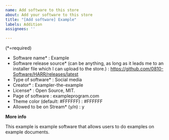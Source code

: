 ```yaml
---
name: Add software to this store
about: Add your software to this store
title: "[Add software] Example"
labels: Addition
assignees: ''

---
```


(*=required)

- Software name* : Example
- Software release source* (can be anything, as long as it leads me to an installer file which I can upload to the store.) : https://github.com/0810-Software/HARR/releases/latest
- Type of software* : Social media
- Creator* : Exampler-the-example
- License* : Open Source, MIT.
- Page of software : exampleprogram.com
- Theme color (default: #FFFFFF) : #FFFFFF
- Allowed to be on Stream* (y/n) : y

**More info**

This example is example software that allows users to do examples on example documents.
